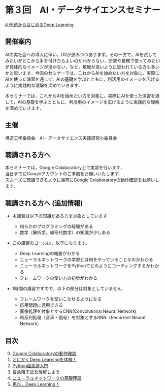 # 第３回　AI・データサイエンスセミナー
[# 例題からはじめるDeep Learning](https://committees.jsce.or.jp/struct1003/node/14)

## 開催案内
AIの実社会への導入に伴い，DXが進みつつあります。その一方で，AIを試してみたいがどこから手を付けたらよいのかわからない，研究や業務で使ってみたいが具体的なイメージが湧かない，など，敷居が高いように思われている方も多いかと思います．今回のセミナーでは、これからAIを始めたい方を対象に，実際にAIを使った演習を通して，AIの基礎を学ぶとともに，利活用のイメージを広げるように実践的な理解を深めていきます．

本セミナーでは，これからAIを始めたい方を対象に，実際にAIを使った演習を通して，AIの基礎を学ぶとともに，利活用のイメージを広げるように実践的な理解を深めていきます．

## 主催
構造工学委員会　AI・データサイエンス実践研究小委員会

## 聴講される方へ
本セミナーでは，Google Colaboratory上で実習を行います．  
当日までにGoogleアカウントのご準備をお願いいたします．  
スムーズに聴講できるように事前に[Google Colaboratoryの動作確認](https://github.com/crotsu/Deep_Learning_Starting_with_Examples/blob/main/chap0_colab/chap0_colab.ipynb)をお願いします．

## 聴講される方へ (追加情報)
- 本講習は以下の知識がある方を対象としています．
    - 何らかのプログラミングの経験がある
    - 数学（解析学，線形代数学）の知識が少しある
    
- この講習のゴールは，以下になります．
    - Deep Learningの概要がわかる
    - ニューラルネットワークの学習とは何をやっていることなのかわかる
    - ニューラルネットワークをPythonでどのようにコーディングするかわかる
    - フレームワークの使い方の初歩がわかる

- 1時間の講習ですので，以下の部分は対象としていません．
    - フレームワークを使いこなせるようになる
    - 応用問題に適用できる
    - 画像処理を対象とするCNN(Convolutional Neural Network)
    - 時系列処理（音声・信号）を対象とするRNN（Recurrent Neural Network）

## 目次
0. [Google Colaboratoryの動作確認](https://github.com/crotsu/Deep_Learning_Starting_with_Examples/blob/main/chap0_colab/chap0_colab.ipynb)
1. [とにかくDeep Learningを体験！](https://colab.research.google.com/github/crotsu/Deep_Learning_Starting_with_Examples/blob/main/chap1_deeplearning/chap1_deeplearning.ipynb)
2. [Python超高速入門](https://colab.research.google.com/github/crotsu/Deep_Learning_Starting_with_Examples/blob/main/chap2_python/chap2_python.ipynb)
3.  [最急降下法を理解しよう](https://colab.research.google.com/github/crotsu/Deep_Learning_Starting_with_Examples/blob/main/chap3_gdm/chap3_gdm.ipynb)
4. [ニューラルネットワークの基礎理論](https://colab.research.google.com/github/crotsu/Deep_Learning_Starting_with_Examples/blob/main/chap4_neuralnetwork/chap4_neuralnetwork.ipynb)
5. [再び，Deep Learning！](https://colab.research.google.com/github/crotsu/Deep_Learning_Starting_with_Examples/blob/main/chap5_deeplearning/chap5_deeplearning.ipynb)
